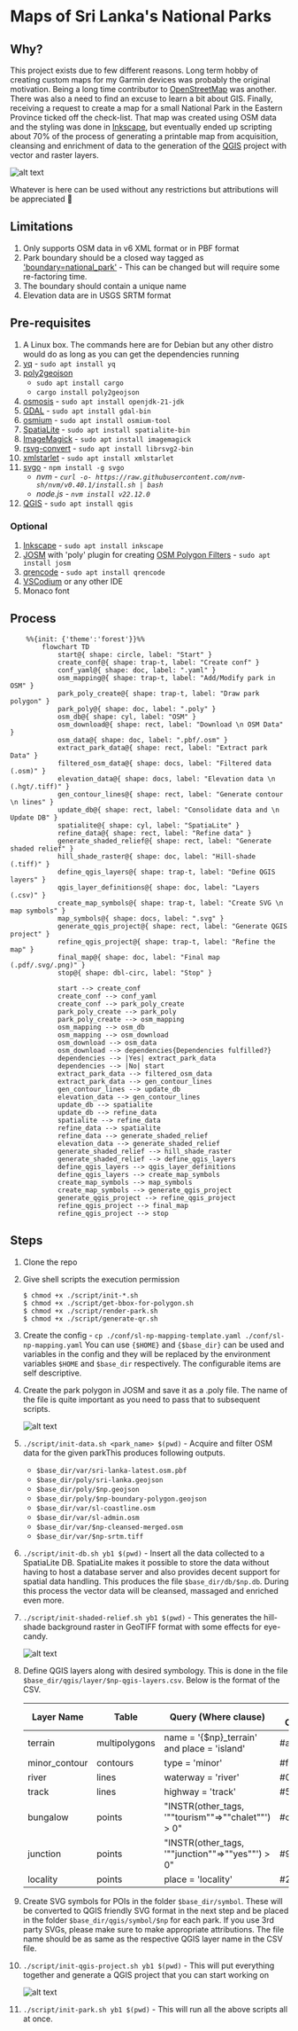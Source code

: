 # Maps of Sri Lanka's National Parks

## Why?

This project exists due to few different reasons. Long term hobby of creating custom maps for my Garmin devices was probably the original motivation. Being a long time contributor to [OpenStreetMap](https://www.openstreetmap.org) was another. There was also a need to find an excuse to learn a bit about GIS. Finally, receiving a request to create a map for a small National Park in the Eastern Province ticked off the check-list. That map was created using OSM data and the styling was done in [Inkscape](https://inkscape.org), but eventually ended up scripting about 70% of the process of generating a printable map from acquisition, cleansing and enrichment of data to the generation of the [QGIS](https://qgis.org) project with vector and raster layers.

![alt text](image/qgis.png)

Whatever is here can be used without any restrictions but attributions will be appreciated :pray:

## Limitations

1. Only supports OSM data in v6 XML format or in PBF format
2. Park boundary should be a closed way tagged as ['boundary=national_park'](https://wiki.openstreetmap.org/wiki/Tag:boundary%3Dnational_park) - This can be changed but will require some re-factoring time.
3. The boundary should contain a unique name
4. Elevation data are in USGS SRTM format

## Pre-requisites

1. A Linux box. The commands here are for Debian but any other distro would do as long as you can get the dependencies running
2. [yq](https://github.com/mikefarah/yq) - `sudo apt install yq`
3. [poly2geojson](https://github.com/pirxpilot/poly2geojson)
    - `sudo apt install cargo`
    - `cargo install poly2geojson`
4. [osmosis](https://github.com/openstreetmap/osmosis/releases/latest) - `sudo apt install openjdk-21-jdk`
5. [GDAL](https://gdal.org/en/stable) - `sudo apt install gdal-bin`
6. [osmium](https://osmcode.org/osmium-tool) - `sudo apt install osmium-tool`
7. [SpatiaLite](https://www.gaia-gis.it/fossil/libspatialite/index) - `sudo apt install spatialite-bin`
8. [ImageMagick](https://imagemagick.org/script/index.php) - `sudo apt install imagemagick`
9. [rsvg-convert](https://github.com/bvibber/librsvg) - `sudo apt install librsvg2-bin`
10. [xmlstarlet](https://xmlstar.sourceforge.net) - `sudo apt install xmlstarlet`
11. [svgo](https://github.com/svg/svgo) - `npm install -g svgo`
    - *nvm - `curl -o- https://raw.githubusercontent.com/nvm-sh/nvm/v0.40.1/install.sh | bash`*
    - *node.js - `nvm install v22.12.0`*
12. [QGIS](https://www.qgis.org) - `sudo apt install qgis`

### Optional

1. [Inkscape](https://inkscape.org) - `sudo apt install inkscape`
2. [JOSM](https://josm.openstreetmap.de) with 'poly' plugin for creating [OSM Polygon Filters](https://wiki.openstreetmap.org/wiki/Osmosis/Polygon_Filter_File_Format) - `sudo apt install josm`
3. [qrencode](https://fukuchi.org/works/qrencode) - `sudo apt install qrencode`
4. [VSCodium](https://vscodium.com) or any other IDE
5. Monaco font

## Process

```mermaid
    %%{init: {'theme':'forest'}}%%
        flowchart TD
            start@{ shape: circle, label: "Start" }
            create_conf@{ shape: trap-t, label: "Create conf" }
            conf_yaml@{ shape: doc, label: ".yaml" }
            osm_mapping@{ shape: trap-t, label: "Add/Modify park in OSM" }
            park_poly_create@{ shape: trap-t, label: "Draw park polygon" }
            park_poly@{ shape: doc, label: ".poly" }
            osm_db@{ shape: cyl, label: "OSM" }
            osm_download@{ shape: rect, label: "Download \n OSM Data" }
            osm_data@{ shape: doc, label: ".pbf/.osm" }
            extract_park_data@{ shape: rect, label: "Extract park Data" }
            filtered_osm_data@{ shape: docs, label: "Filtered data (.osm)" }
            elevation_data@{ shape: docs, label: "Elevation data \n (.hgt/.tiff)" }
            gen_contour_lines@{ shape: rect, label: "Generate contour \n lines" }
            update_db@{ shape: rect, label: "Consolidate data and \n Update DB" }
            spatialite@{ shape: cyl, label: "SpatiaLite" }
            refine_data@{ shape: rect, label: "Refine data" }
            generate_shaded_relief@{ shape: rect, label: "Generate shaded relief" }
            hill_shade_raster@{ shape: doc, label: "Hill-shade (.tiff)" }
            define_qgis_layers@{ shape: trap-t, label: "Define QGIS layers" }
            qgis_layer_definitions@{ shape: doc, label: "Layers (.csv)" }
            create_map_symbols@{ shape: trap-t, label: "Create SVG \n map symbols" }
            map_symbols@{ shape: docs, label: ".svg" }
            generate_qgis_project@{ shape: rect, label: "Generate QGIS project" }
            refine_qgis_project@{ shape: trap-t, label: "Refine the map" }
            final_map@{ shape: doc, label: "Final map (.pdf/.svg/.png)" }
            stop@{ shape: dbl-circ, label: "Stop" }
            
            start --> create_conf
            create_conf --> conf_yaml
            create_conf --> park_poly_create
            park_poly_create --> park_poly
            park_poly_create --> osm_mapping            
            osm_mapping --> osm_db
            osm_mapping --> osm_download
            osm_download --> osm_data
            osm_download --> dependencies{Dependencies fulfilled?}
            dependencies --> |Yes| extract_park_data
            dependencies --> |No| start
            extract_park_data --> filtered_osm_data
            extract_park_data --> gen_contour_lines
            gen_contour_lines --> update_db
            elevation_data --> gen_contour_lines
            update_db --> spatialite
            update_db --> refine_data
            spatialite --> refine_data
            refine_data --> spatialite
            refine_data --> generate_shaded_relief
            elevation_data --> generate_shaded_relief
            generate_shaded_relief --> hill_shade_raster
            generate_shaded_relief --> define_qgis_layers
            define_qgis_layers --> qgis_layer_definitions            
            define_qgis_layers --> create_map_symbols
            create_map_symbols --> map_symbols
            create_map_symbols --> generate_qgis_project            
            generate_qgis_project --> refine_qgis_project
            refine_qgis_project --> final_map
            refine_qgis_project --> stop
   ```

## Steps

1. Clone the repo
2. Give shell scripts the execution permission
   ```
   $ chmod +x ./script/init-*.sh
   $ chmod +x ./script/get-bbox-for-polygon.sh
   $ chmod +x ./script/render-park.sh
   $ chmod +x ./script/generate-qr.sh
   ```
3. Create the config - `cp ./conf/sl-np-mapping-template.yaml ./conf/sl-np-mapping.yaml`
   You can use `{$HOME}` and `{$base_dir}` can be used and variables in the config and they will be replaced by the environment variables `$HOME` and `$base_dir` respectively. The configurable items are self descriptive.
4. Create the park polygon in JOSM and save it as a .poly file. The name of the file is quite important as you need to pass that to subsequent scripts.

   ![alt text](image/park_polygon.png)

5. `./script/init-data.sh <park_name> $(pwd)` - Acquire and filter OSM data for the given parkThis produces following outputs.
   - `$base_dir/var/sri-lanka-latest.osm.pbf`
   - `$base_dir/poly/sri-lanka.geojson`
   - `$base_dir/poly/$np.geojson`
   - `$base_dir/poly/$np-boundary-polygon.geojson`
   - `$base_dir/var/sl-coastline.osm`
   - `$base_dir/var/sl-admin.osm`
   - `$base_dir/var/$np-cleansed-merged.osm`
   - `$base_dir/var/$np-srtm.tiff`

6. `./script/init-db.sh yb1 $(pwd)` - Insert all the data collected to a SpatiaLite DB. SpatiaLite makes it possible to store the data without having to host a database server and also provides decent support for spatial data handling. This produces the file `$base_dir/db/$np.db`. During this process the vector data will be cleansed, massaged and enriched even more. 

7. `./script/init-shaded-relief.sh yb1 $(pwd)` - This generates the hill-shade background raster in GeoTIFF format with some effects for eye-candy.

    ![alt text](image/hill_shade_raster.png)

8. Define QGIS layers along with desired symbology. This is done in the file `$base_dir/qgis/layer/$np-qgis-layers.csv`. Below is the format of the CSV.

    |Layer Name|Table|Query (Where clause)|Fill Colour|Stroke Colour|Size(Stroke or Symbol)|Opacity|
    |---|---|---|---|---|---|---|
    |terrain|multipolygons|name = '{$np}_terrain' and place = 'island'|#aec3b0|transparent|0.0|0|
    minor_contour|contours|type = 'minor'|#f2e9e4|transparent|0.125|1
    river|lines|waterway = 'river'|#007ea7|transparent|1.5|1
    track|lines|highway = 'track'|#5e503f|transparent|0.5|1
    bungalow|points|"INSTR(other_tags, '""tourism""=>""chalet""') > 0"|#c8553d||8|1
    junction|points|"INSTR(other_tags, '""junction""=>""yes""') > 0"|#9d4edd||8|1
    locality|points|place = 'locality'|#233d4d||6|1

9. Create SVG symbols for POIs in the folder `$base_dir/symbol`. These will be converted to QGIS friendly SVG format in the next step and be placed in the folder `$base_dir/qgis/symbol/$np` for each park. If you use 3rd party SVGs, please make sure to make appropriate attributions. The file name should be as same as the respective QGIS layer name in the CSV file.

10. `./script/init-qgis-project.sh yb1 $(pwd)` - This will put everything together and generate a QGIS project that you can start working on

    ![alt text](image/qgis_project.png)

11. `./script/init-park.sh yb1 $(pwd)` - This will run all the above scripts all at once.